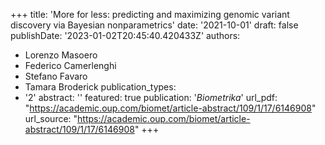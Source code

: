 +++
title: 'More for less: predicting and maximizing genomic variant discovery via Bayesian
  nonparametrics'
date: '2021-10-01'
draft: false
publishDate: '2023-01-02T20:45:40.420433Z'
authors:
- Lorenzo Masoero
- Federico Camerlenghi
- Stefano Favaro
- Tamara Broderick
publication_types:
- '2'
abstract: ''
featured: true
publication: '*Biometrika*'
url_pdf: "https://academic.oup.com/biomet/article-abstract/109/1/17/6146908"
url_source: "https://academic.oup.com/biomet/article-abstract/109/1/17/6146908"
+++

